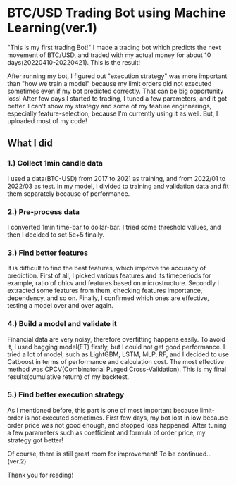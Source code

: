 # BTC/USD Trading Bot using Machine Learning(ver.1)

"This is my first trading Bot!"
I made a trading bot which predicts the next movement of BTC/USD, and traded with my actual money for about 10 days(20220410-20220421). This is the result!


After running my bot, I figured out "execution strategy" was more important than "how we train a model" because my limit orders did not executed sometimes even if my bot predicted correctly. That can be big opportunity loss! After few days I started to trading, I tuned a few parameters, and it got better. I can't show my strategy and some of my feature enginnerings, especially feature-selection, because I'm currently using it as well. But, I uploaded most of my code! 


## What I did

### 1.) Collect 1min candle data
I used a data(BTC-USD) from 2017 to 2021 as training, and from 2022/01 to 2022/03 as test. In my model, I divided to training and validation data and fit them separately because of performance.

### 2.) Pre-process data
I converted 1min time-bar to dollar-bar. I tried some threshold values, and then I decided to set 5e+5 finally.

### 3.) Find better features
It is difficult to find the best features, which improve the accuracy of prediction. First of all, I picked various features and its timeperiods for example, ratio of ohlcv and features based on microstructure. Secondly I extracted some features from them, checking features importance, dependency, and so on. Finally, I confirmed which ones are effective, testing a model over and over again.

### 4.) Build a model and validate it
Financial data are very noisy, therefore overfitting happens easily. To avoid it, I used bagging model(ET) firstly, but I could not get good performance. I tried a lot of model, such as LightGBM, LSTM, MLP, RF, and I decided to use Catboost in terms of performance and calculation cost. The most effective method was CPCV(Combinatorial Purged Cross-Validation). This is my final results(cumulative return) of my backtest.

### 5.) Find better execution strategy
As I mentioned before, this part is one of most important because limit-order is not executed sometimes. First few days, my bot lost in low because order price was not good enough, and stopped loss happened. After tuning a few parameters such as coefficient and formula of order price, my strategy got better! 


Of course, there is still great room for improvement! To be continued... (ver.2)


Thank you for reading!

